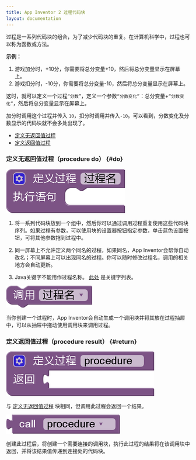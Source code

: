 ```yaml
---
title: App Inventor 2 过程代码块
layout: documentation
---
```


过程是一系列代码块的组合，为了减少代码块的重复。在计算机科学中，过程也可以称为函数或方法。

**示例：**

1. 游戏加分时，+10分，你需要将总分变量+10，然后将总分变量显示在屏幕上。
1. 游戏扣分时，-10分，你需要将总分变量-10，然后将总分变量显示在屏幕上。

这时，就可以定义一个过程`“分数”`，定义一个参数`“分数变化”`：总分变量+`“分数变化”`，然后将总分变量显示在屏幕上。

加分时调用这个过程并传入 `10`，扣分时调用并传入`-10`。可以看到，分数变化及分数显示的代码块就不会多处出现了。

* [定义无返回值过程](#do)
* [定义返回值过程](#return)

### 定义无返回值过程（procedure do）   {#do}

![](images/procedure/do.png)

1. 将一系列代码块放到一个组中，然后你可以通过调用过程重复使用这些代码块序列。如果过程有参数，可以使用块的设置器按钮指定参数，单击蓝色设置按钮，可将其他参数拖到过程中。

1. 同一屏幕上不允许定义两个同名的过程，如果同名，App Inventor会帮你自动改名；不同屏幕上可以出现同名的过程。你可以随时修改过程名，调用的相关地方会自动更新。

1. Java关键字不能用作过程名称。 [此处](https://en.wikipedia.org/wiki/List_of_Java_keywords) 是关键字列表。

![](images/procedure/calldo.png)

当你创建一个过程时，App Inventor会自动生成一个调用块并将其放在过程抽屉中，可以从抽屉中拖动使用调用块来调用过程。

### 定义返回值过程（procedure result）   {#return}

![](images/procedure/return.png)

与 [定义无返回值过程](#do) 块相同，但调用此过程会返回一个结果。

![](images/procedure/callreturn.png)

创建此过程后，将创建一个需要连接的调用块，执行此过程的结果将在该调用块中返回，并将该结果值传递到连接处的代码块。
